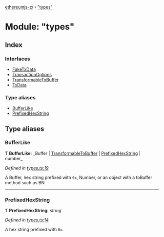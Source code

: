 [ethereumjs-tx](../README.md) › ["types"](_types_.md)

# Module: "types"

## Index

### Interfaces

- [FakeTxData](../interfaces/_types_.faketxdata.md)
- [TransactionOptions](../interfaces/_types_.transactionoptions.md)
- [TransformableToBuffer](../interfaces/_types_.transformabletobuffer.md)
- [TxData](../interfaces/_types_.txdata.md)

### Type aliases

- [BufferLike](_types_.md#bufferlike)
- [PrefixedHexString](_types_.md#prefixedhexstring)

## Type aliases

### BufferLike

Ƭ **BufferLike**: _Buffer | [TransformableToBuffer](../interfaces/\_index_.transformabletobuffer.md) | [PrefixedHexString](_types_.md#prefixedhexstring) | number\_

_Defined in [types.ts:19](https://github.com/ethereumjs/ethereumjs-vm/blob/master/packages/tx/src/types.ts#L19)_

A Buffer, hex string prefixed with `0x`, Number, or an object with a toBuffer method such as BN.

---

### PrefixedHexString

Ƭ **PrefixedHexString**: _string_

_Defined in [types.ts:14](https://github.com/ethereumjs/ethereumjs-vm/blob/master/packages/tx/src/types.ts#L14)_

A hex string prefixed with `0x`.
